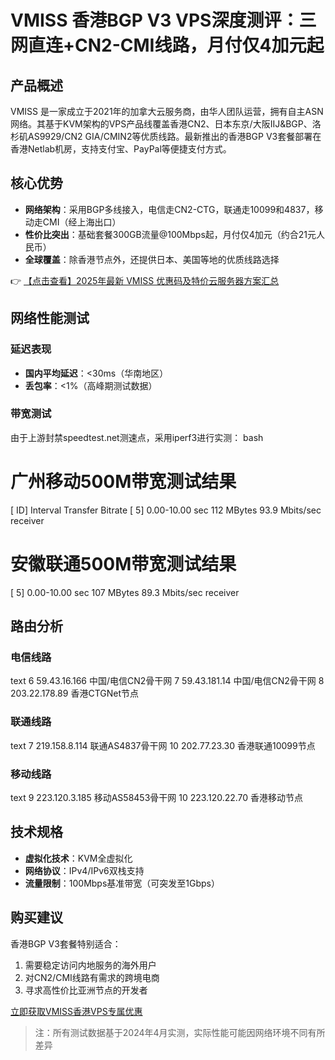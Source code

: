 # VMISS 香港BGP V3 VPS深度测评：三网直连+CN2-CMI线路，月付仅4加元起

## 产品概述
VMISS 是一家成立于2021年的加拿大云服务商，由华人团队运营，拥有自主ASN网络。其基于KVM架构的VPS产品线覆盖香港CN2、日本东京/大阪IIJ&BGP、洛杉矶AS9929/CN2 GIA/CMIN2等优质线路。最新推出的香港BGP V3套餐部署在香港Netlab机房，支持支付宝、PayPal等便捷支付方式。

## 核心优势
- **网络架构**：采用BGP多线接入，电信走CN2-CTG，联通走10099和4837，移动走CMI（经上海出口）
- **性价比突出**：基础套餐300GB流量@100Mbps起，月付仅4加元（约合21元人民币）
- **全球覆盖**：除香港节点外，还提供日本、美国等地的优质线路选择

👉 [【点击查看】2025年最新 VMISS 优惠码及特价云服务器方案汇总](https://bit.ly/Vmiss)

## 网络性能测试
### 延迟表现
- **国内平均延迟**：<30ms（华南地区）
- **丢包率**：<1%（高峰期测试数据）

### 带宽测试
由于上游封禁speedtest.net测速点，采用iperf3进行实测：
bash
# 广州移动500M带宽测试结果
[ ID] Interval Transfer Bitrate
[ 5] 0.00-10.00 sec 112 MBytes 93.9 Mbits/sec receiver

# 安徽联通500M带宽测试结果
[ 5] 0.00-10.00 sec 107 MBytes 89.3 Mbits/sec receiver

## 路由分析
### 电信线路
text
6   59.43.16.166   中国/电信CN2骨干网
7   59.43.181.14   中国/电信CN2骨干网
8   203.22.178.89  香港CTGNet节点

### 联通线路
text
7   219.158.8.114  联通AS4837骨干网
10  202.77.23.30   香港联通10099节点

### 移动线路
text
9   223.120.3.185  移动AS58453骨干网
10  223.120.22.70  香港移动节点

## 技术规格
- **虚拟化技术**：KVM全虚拟化
- **网络协议**：IPv4/IPv6双栈支持
- **流量限制**：100Mbps基准带宽（可突发至1Gbps）

## 购买建议
香港BGP V3套餐特别适合：
1. 需要稳定访问内地服务的海外用户
2. 对CN2/CMI线路有需求的跨境电商
3. 寻求高性价比亚洲节点的开发者

[立即获取VMISS香港VPS专属优惠](https://bit.ly/Vmiss)

> 注：所有测试数据基于2024年4月实测，实际性能可能因网络环境不同有所差异